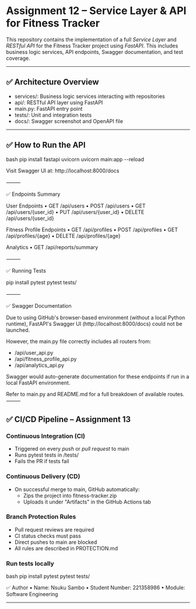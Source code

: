 # Assignment 12 – Service Layer & API for Fitness Tracker

This repository contains the implementation of a full *Service Layer* and *RESTful API* for the Fitness Tracker project using *FastAPI*. This includes business logic services, API endpoints, Swagger documentation, and test coverage.

---

## ✅ Architecture Overview

- services/: Business logic services interacting with repositories
- api/: RESTful API layer using FastAPI
- main.py: FastAPI entry point
- tests/: Unit and integration tests
- docs/: Swagger screenshot and OpenAPI file

---

## ✅ How to Run the API

bash
pip install fastapi uvicorn
uvicorn main:app --reload

Visit Swagger UI at:
http://localhost:8000/docs

⸻

✅ Endpoints Summary

User Endpoints
	•	GET /api/users
	•	POST /api/users
	•	GET /api/users/{user_id}
	•	PUT /api/users/{user_id}
	•	DELETE /api/users/{user_id}

Fitness Profile Endpoints
	•	GET /api/profiles
	•	POST /api/profiles
	•	GET /api/profiles/{age}
	•	DELETE /api/profiles/{age}

Analytics
	•	GET /api/reports/summary

⸻

✅ Running Tests

pip install pytest
pytest tests/



⸻


✅ Swagger Documentation

Due to using GitHub's browser-based environment (without a local Python runtime),
FastAPI's Swagger UI (http://localhost:8000/docs) could not be launched.

However, the main.py file correctly includes all routers from:
- /api/user_api.py
- /api/fitness_profile_api.py
- /api/analytics_api.py

Swagger would auto-generate documentation for these endpoints if run in a local FastAPI environment.

Refer to main.py and README.md for a full breakdown of available routes.
⸻

## ✅ CI/CD Pipeline – Assignment 13

### Continuous Integration (CI)
- Triggered on every *push* or *pull request* to main
- Runs pytest tests in /tests/
- Fails the PR if tests fail

### Continuous Delivery (CD)
- On successful merge to main, GitHub automatically:
  - Zips the project into fitness-tracker.zip
  - Uploads it under "Artifacts" in the GitHub Actions tab

### Branch Protection Rules
- Pull request reviews are required
- CI status checks must pass
- Direct pushes to main are blocked
- All rules are described in PROTECTION.md

### Run tests locally
bash
pip install pytest
pytest tests/



✅ Author
	•	Name: Nsuku Sambo
	•	Student Number: 221358986
	•	Module: Software Engineering

---
